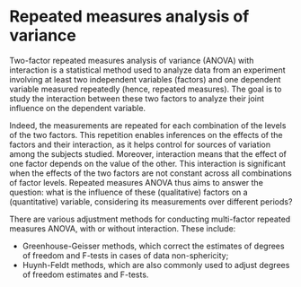# Repeated measures analysis of variance

Two-factor repeated measures analysis of variance (ANOVA) with interaction is a statistical method used to analyze data from an experiment involving at least two independent variables (factors) and one dependent variable measured repeatedly (hence, repeated measures). The goal is to study the interaction between these two factors to analyze their joint influence on the dependent variable.

Indeed, the measurements are repeated for each combination of the levels of the two factors. This repetition enables inferences on the effects of the factors and their interaction, as it helps control for sources of variation among the subjects studied. Moreover, interaction means that the effect of one factor depends on the value of the other. This interaction is significant when the effects of the two factors are not constant across all combinations of factor levels. Repeated measures ANOVA thus aims to answer the question: what is the influence of these (qualitative) factors on a (quantitative) variable, considering its measurements over different periods?

There are various adjustment methods for conducting multi-factor repeated measures ANOVA, with or without interaction. These include:

* Greenhouse-Geisser methods, which correct the estimates of degrees of freedom and F-tests in cases of data non-sphericity;
* Huynh-Feldt methods, which are also commonly used to adjust degrees of freedom estimates and F-tests.
